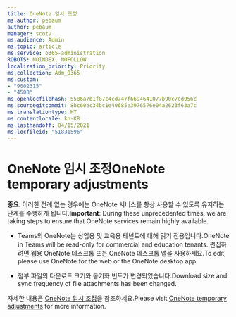 ```yaml
---
title: OneNote 임시 조정
ms.author: pebaum
author: pebaum
manager: scotv
ms.audience: Admin
ms.topic: article
ms.service: o365-administration
ROBOTS: NOINDEX, NOFOLLOW
localization_priority: Priority
ms.collection: Adm_O365
ms.custom:
- "9002315"
- "4508"
ms.openlocfilehash: 5586a7b1f87c4cd747f6694641077b90c7ed956c
ms.sourcegitcommit: 8bc60ec34bc1e40685e3976576e04a2623f63a7c
ms.translationtype: HT
ms.contentlocale: ko-KR
ms.lasthandoff: 04/15/2021
ms.locfileid: "51831596"
---
```

# <a name="onenote-temporary-adjustments"></a><span data-ttu-id="b67ed-102">OneNote 임시 조정</span><span class="sxs-lookup"><span data-stu-id="b67ed-102">OneNote temporary adjustments</span></span>

<span data-ttu-id="b67ed-103">**중요**: 이러한 전례 없는 경우에는 OneNote 서비스를 항상 사용할 수 있도록 유지하는 단계를 수행하게 됩니다.</span><span class="sxs-lookup"><span data-stu-id="b67ed-103">**Important**: During these unprecedented times, we are taking steps to ensure that OneNote services remain highly available.</span></span>

- <span data-ttu-id="b67ed-104">Teams의 OneNote는 상업용 및 교육용 테넌트에 대해 읽기 전용입니다.</span><span class="sxs-lookup"><span data-stu-id="b67ed-104">OneNote in Teams will be read-only for commercial and education tenants.</span></span> <span data-ttu-id="b67ed-105">편집하려면 웹용 OneNote 데스크톱 또는 OneNote 데스크톱 앱을 사용하세요.</span><span class="sxs-lookup"><span data-stu-id="b67ed-105">To edit, please use OneNote for the web or the OneNote desktop app.</span></span>

- <span data-ttu-id="b67ed-106">첨부 파일의 다운로드 크기와 동기화 빈도가 변경되었습니다.</span><span class="sxs-lookup"><span data-stu-id="b67ed-106">Download size and sync frequency of file attachments has been changed.</span></span>

<span data-ttu-id="b67ed-107">자세한 내용은 [OneNote 임시 조정](https://techcommunity.microsoft.com/t5/onenote-service-updates/awareness-of-temporary-adjustments-in-microsoft-onenote/m-p/1248100)을 참조하세요.</span><span class="sxs-lookup"><span data-stu-id="b67ed-107">Please visit [OneNote temporary adjustments](https://techcommunity.microsoft.com/t5/onenote-service-updates/awareness-of-temporary-adjustments-in-microsoft-onenote/m-p/1248100) for more information.</span></span>
